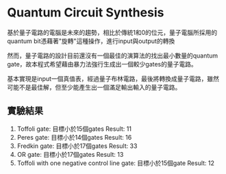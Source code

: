 # Quantum Circuit Synthesis

基於量子電路的電腦是未來的趨勢，相比於傳統1和0的位元，量子電腦所採用的quantum bit憑藉著"旋轉"這種操作，進行input與output的轉換

然而，量子電路的設計目前還沒有一個最佳的演算法的找出最小數量的quantum gate，故本程式希望藉由暴力法強行生成出一個較少gates的量子電路。

基本實現是input一個真值表，經過量子布林電路，最後將轉換成量子電路，雖然可能不是最佳解，但至少能產生出一個滿足輸出輸入的量子電路。

## 實驗結果

1. Toffoli gate: 目標小於15個gates  Result: 11
2. Peres gate: 目標小於14個gates  Result: 16
3. Fredkin gate: 目標小於17個gates  Result: 33
4. OR gate: 目標小於17個gates  Result: 13
5. Toffoli with one negative control line gate: 目標小於15個gate  Result: 12

